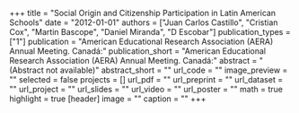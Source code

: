 +++
title = "Social Origin and Citizenship Participation in Latin American Schools"
date = "2012-01-01"
authors = ["Juan Carlos Castillo", "Cristian Cox", "Martin Bascope", "Daniel Miranda", "D Escobar"]
publication_types = ["1"]
publication = "American Educational Research Association (AERA) Annual Meeting.  Canadá:"
publication_short = "American Educational Research Association (AERA) Annual Meeting.  Canadá:"
abstract = "(Abstract not available)"
abstract_short = ""
url_code = ""
image_preview = ""
selected = false
projects = []
url_pdf = ""
url_preprint = ""
url_dataset = ""
url_project = ""
url_slides = ""
url_video = ""
url_poster = ""
math = true
highlight = true
[header]
image = ""
caption = ""
+++
